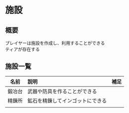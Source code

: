 # 施設
## 概要
プレイヤーは施設を作成し、利用することができる<br>
ティアが存在する
## 施設一覧
|名前|説明|補足|
|:---:|:---|:---|
|鍛冶台|武器や防具を作ることができる||
|精錬所|鉱石を精錬してインゴットにできる||
||||